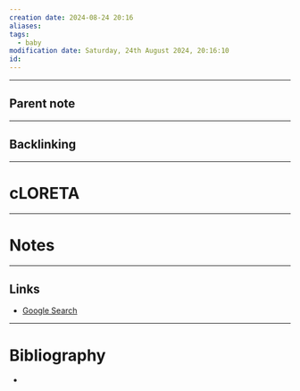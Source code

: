 ```yaml
---
creation date: 2024-08-24 20:16
aliases: 
tags:
  - baby
modification date: Saturday, 24th August 2024, 20:16:10
id:
---
```

---

## Parent note
---
## Backlinking


---
# cLORETA


---
# Notes


---
## Links
- [Google Search](https://www.google.com/search?q=cLORETA)

---
# Bibliography
+ 